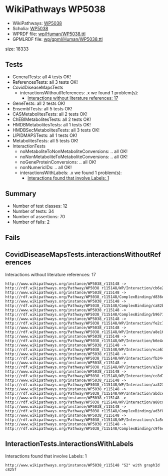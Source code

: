 # WikiPathways WP5038

* WikiPathways: [WP5038](https://identifiers.org/wikipathways:WP5038)
* Scholia: [WP5038](https://scholia.toolforge.org/wikipathways/WP5038)
* WPRDF file: [wp/Human/WP5038.ttl](../wp/Human/WP5038.ttl)
* GPMLRDF file: [wp/gpml/Human/WP5038.ttl](../wp/gpml/Human/WP5038.ttl)

size: 18333
## Tests
* GeneralTests: all 4 tests OK!
* ReferencesTests: all 3 tests OK!
* CovidDiseaseMapsTests
    * interactionsWithoutReferences: .x we found 1 problem(s):
        * [Interactions without literature references: 17](#9701cce8)
* GeneTests: all 2 tests OK!
* EnsemblTests: all 5 tests OK!
* CASMetabolitesTests: all 2 tests OK!
* ChEBIMetabolitesTests: all 2 tests OK!
* HMDBMetabolitesTests: all 1 tests OK!
* HMDBSecMetabolitesTests: all 3 tests OK!
* LIPIDMAPSTests: all 1 tests OK!
* MetabolitesTests: all 5 tests OK!
* InteractionTests
    * noMetaboliteToNonMetaboliteConversions: .. all OK!
    * noNonMetaboliteToMetaboliteConversions: .. all OK!
    * noGeneProteinConversions: .. all OK!
    * nonNumericIDs: .. all OK!
    * interactionsWithLabels: .x we found 1 problem(s):
        * [Interactions found that involve Labels: 1](#630d2678)


## Summary

* Number of test classes: 12
* Number of tests: 34
* Number of assertions: 70
* Number of fails: 2

## Fails

<a name="9701cce8" />

## CovidDiseaseMapsTests.interactionsWithoutReferences

Interactions without literature references: 17
```
http://www.wikipathways.org/instance/WP5038_r115148 -> http://rdf.wikipathways.org/Pathway/WP5038_r115148/WP/Interaction/cb6e2
http://www.wikipathways.org/instance/WP5038_r115148 -> http://rdf.wikipathways.org/Pathway/WP5038_r115148/ComplexBinding/d836e
http://www.wikipathways.org/instance/WP5038_r115148 -> http://rdf.wikipathways.org/Pathway/WP5038_r115148/ComplexBinding/ca82b
http://www.wikipathways.org/instance/WP5038_r115148 -> http://rdf.wikipathways.org/Pathway/WP5038_r115148/ComplexBinding/b9671
http://www.wikipathways.org/instance/WP5038_r115148 -> http://rdf.wikipathways.org/Pathway/WP5038_r115148/WP/Interaction/fe2c7
http://www.wikipathways.org/instance/WP5038_r115148 -> http://rdf.wikipathways.org/Pathway/WP5038_r115148/WP/Interaction/a8e16
http://www.wikipathways.org/instance/WP5038_r115148 -> http://rdf.wikipathways.org/Pathway/WP5038_r115148/WP/Interaction/b6e4c
http://www.wikipathways.org/instance/WP5038_r115148 -> http://rdf.wikipathways.org/Pathway/WP5038_r115148/WP/Interaction/eca63
http://www.wikipathways.org/instance/WP5038_r115148 -> http://rdf.wikipathways.org/Pathway/WP5038_r115148/WP/Interaction/fb344
http://www.wikipathways.org/instance/WP5038_r115148 -> http://rdf.wikipathways.org/Pathway/WP5038_r115148/WP/Interaction/a32af
http://www.wikipathways.org/instance/WP5038_r115148 -> http://rdf.wikipathways.org/Pathway/WP5038_r115148/WP/Interaction/cc8d7
http://www.wikipathways.org/instance/WP5038_r115148 -> http://rdf.wikipathways.org/Pathway/WP5038_r115148/WP/Interaction/aa323
http://www.wikipathways.org/instance/WP5038_r115148 -> http://rdf.wikipathways.org/Pathway/WP5038_r115148/WP/Interaction/abdce
http://www.wikipathways.org/instance/WP5038_r115148 -> http://rdf.wikipathways.org/Pathway/WP5038_r115148/WP/Interaction/a88cd
http://www.wikipathways.org/instance/WP5038_r115148 -> http://rdf.wikipathways.org/Pathway/WP5038_r115148/ComplexBinding/ad3f8
http://www.wikipathways.org/instance/WP5038_r115148 -> http://rdf.wikipathways.org/Pathway/WP5038_r115148/WP/Interaction/c1a5d
http://www.wikipathways.org/instance/WP5038_r115148 -> http://rdf.wikipathways.org/Pathway/WP5038_r115148/ComplexBinding/c9f6c

```
<a name="630d2678" />

## InteractionTests.interactionsWithLabels

Interactions found that involve Labels: 1
```
http://www.wikipathways.org/instance/WP5038_r115148 "S2" with graphId c825f

```
